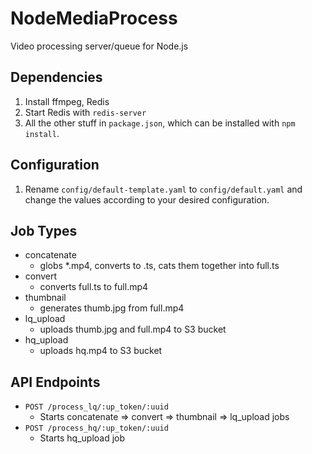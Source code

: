 NodeMediaProcess
================

Video processing server/queue for Node.js

Dependencies
------------

1. Install ffmpeg, Redis
2. Start Redis with `redis-server`
3. All the other stuff in `package.json`, which can be installed with `npm install`.

Configuration
------------

1. Rename `config/default-template.yaml` to `config/default.yaml` and change the values according to your desired configuration.


Job Types
------------

* concatenate
	* globs *.mp4, converts to .ts, cats them together into full.ts
* convert
	* converts full.ts to full.mp4
* thumbnail
	* generates thumb.jpg from full.mp4
* lq_upload
	* uploads thumb.jpg and full.mp4 to S3 bucket
* hq_upload
	* uploads hq.mp4 to S3 bucket 

API Endpoints
------------

* `POST /process_lq/:up_token/:uuid`
	* Starts concatenate => convert => thumbnail => lq_upload jobs
* `POST /process_hq/:up_token/:uuid`
	* Starts hq_upload job
